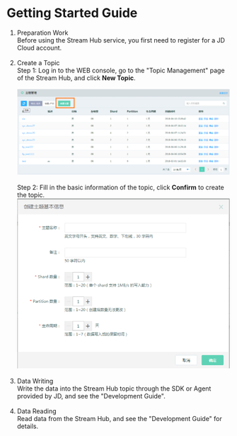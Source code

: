 # Getting Started Guide<br>
1. Preparation Work<br>
Before using the Stream Hub service, you first need to register for a JD Cloud account. <br><br>
2. Create a Topic<br>
Step 1: Log in to the WEB console, go to the "Topic Management" page of the Stream Hub, and click **New Topic**. <br><br>
![创建主题](../../../../image/DataBus/db-002.png)<br><br>
Step 2: Fill in the basic information of the topic, click **Confirm** to create the topic. <br>
![填写信息](../../../../image/DataBus/db-003.png)<br><br>
3. Data Writing<br>
Write the data into the Stream Hub topic through the SDK or Agent provided by JD, and see the "Development Guide". <br><br>
4. Data Reading<br>
Read data from the Stream Hub, and see the "Development Guide" for details. <br><br>
